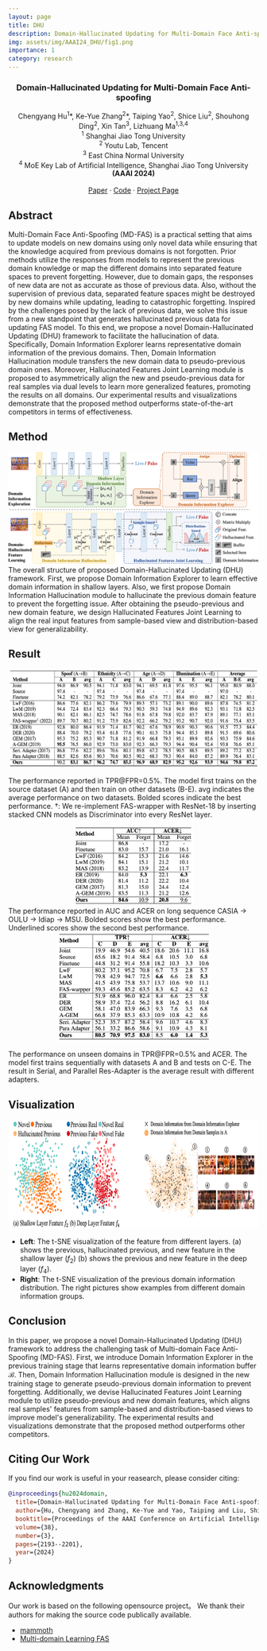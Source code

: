 ```yaml
---
layout: page
title: DHU
description: Domain-Hallucinated Updating for Multi-Domain Face Anti-spoofing (AAAI-2024)
img: assets/img/AAAI24_DHU/fig1.png
importance: 1
category: research
---
```



<h3 align="center">Domain-Hallucinated Updating for Multi-Domain Face Anti-spoofing</h3>

  <p align="center">
    Chengyang Hu<sup>1</sup>*, Ke-Yue Zhang<sup>2</sup>*, Taiping Yao<sup>2</sup>, Shice Liu<sup>2</sup>, Shouhong Ding<sup>2</sup>, Xin Tan<sup>3</sup>, Lizhuang Ma<sup>1,3,4</sup>
    <br />
    <sup>1</sup> Shanghai Jiao Tong University
    <br />
    <sup>2</sup> Youtu Lab, Tencent
    <br />
    <sup>3</sup> East China Normal University
    <br />
    <sup>4</sup> MoE Key Lab of Artificial Intelligence, Shanghai Jiao Tong University
    <br />
    <a><strong>(AAAI 2024)</strong></a>
    <br />
    <br />
    <a href="https://ojs.aaai.org/index.php/AAAI/article/view/27992">Paper</a>
    ·
    <a href="https://github.com/github_username/repo_name/issues/new?labels=bug&template=bug-report---.md">Code</a>
    ·
    <a href="https://github.com/github_username/repo_name/issues/new?labels=enhancement&template=feature-request---.md">Project Page</a>
  </p>

## Abstract

Multi-Domain Face Anti-Spoofing (MD-FAS) is a practical setting that aims to update models on new domains using only novel data while ensuring that the knowledge acquired from previous domains is not forgotten. Prior methods utilize the responses from models to represent the previous domain knowledge or map the different domains into separated feature spaces to prevent forgetting. However, due to domain gaps, the responses of new data are not as accurate as those of previous data.  Also, without the supervision of previous data, separated feature spaces might be destroyed by new domains while updating, leading to catastrophic forgetting. Inspired by the challenges posed by the lack of previous data, we solve this issue from a new standpoint that generates hallucinated previous data for updating FAS model. To this end, we propose a novel Domain-Hallucinated Updating (DHU) framework to facilitate the hallucination of data. Specifically, Domain Information Explorer learns representative domain information of the previous domains. Then, Domain Information Hallucination module transfers the new domain data to pseudo-previous domain ones. Moreover, Hallucinated Features Joint Learning module is proposed to asymmetrically align the new and pseudo-previous data for real samples via dual levels to learn more generalized features, promoting the results on all domains. Our experimental results and visualizations demonstrate that the proposed method outperforms state-of-the-art competitors in terms of effectiveness.

## Method

![Framework](/assets/img/AAAI24_DHU/framework.png)
The overall structure of proposed Domain-Hallucinated Updating (DHU) framework. First, we propose Domain Information Explorer to learn effective domain information in shallow layers. Also, we first propose Domain Information Hallucination module to hallucinate the previous domain feature to prevent the forgetting issue. After obtaining the pseudo-previous and new domain feature, we design Hallucinated Features Joint Learning to align the real input features from sample-based view and distribution-based view for generalizability.

<!-- GETTING STARTED -->

## Result

<!-- ![Result on FASMD Benchmark](/assets/img/AAAI24_DHU/result.png) -->
<div align=center> 
<img src="/assets/img/AAAI24_DHU/result.png" height=200>
</div>

The performance reported in TPR@FPR=0.5\%. The model first trains on the source dataset (A) and then train on other datasets (B-E). avg indicates the average performance on two datasets. Bolded scores indicate the best performance. $\dag$: We re-implement FAS-wrapper with ResNet-18 by inserting stacked CNN models as Discriminator into every ResNet layer.

<div align=center> 

<!-- ![Result on OCMI Benchmark](/assets/img/AAAI24_DHU/result_longseq.png) -->
<img src="/assets/img/AAAI24_DHU/result_longseq.png" height=160>

</div>
The performance reported in AUC and ACER on long sequence CASIA ->  OULU -> Idiap -> MSU. 
Bolded scores show the best performance. Underlined scores show the second best performance.

<div align=center> 

<!-- ![Result on OCMI Benchmark](/assets/img/AAAI24_DHU/result_longseq.png) -->
<img src="/assets/img/AAAI24_DHU/result_general.png" height=220>

</div>

The performance on unseen domains in TPR@FPR=0.5\% and ACER. The model first trains sequentially with datasets A and B and tests on C-E. The result in Serial, and Parallel Res-Adapter is the average result with different adapters. 

## Visualization

<div align=center> 

<!-- ![Result on OCMI Benchmark](/assets/img/AAAI24_DHU/result_longseq.png) -->
<img src="/assets/img/AAAI24_DHU/visualization.png" height=220>

</div>

* **Left**: The t-SNE visualization of the feature from different layers. (a) shows the previous, hallucinated previous, and new feature in the shallow layer ($f_2$) (b) shows the previous and new feature in the deep layer ($f_4$).
* **Right**: The t-SNE visualization of the previous domain information distribution. The right pictures show examples from different domain information groups.

## Conclusion
In this paper, we propose a novel Domain-Hallucinated Updating (DHU) framework to address the challenging task of Multi-domain Face Anti-Spoofing (MD-FAS). First, we introduce Domain Information Explorer in the previous training stage that learns representative domain information buffer $\mathcal{B}$. Then, Domain Information Hallucination module is designed in the new training stage to generate pseudo-previous domain information to prevent forgetting. Additionally, we devise Hallucinated Features Joint Learning module to utilize pseudo-previous and new domain features, which aligns real samples' features from sample-based and distribution-based views to improve model's generalizability. The experimental results and visualizations demonstrate that the proposed method outperforms other competitors.


<!-- CONTRIBUTING -->
## Citing Our Work

If you find our work is useful in your reasearch, please consider citing:
```bib
@inproceedings{hu2024domain,
  title={Domain-Hallucinated Updating for Multi-Domain Face Anti-spoofing},
  author={Hu, Chengyang and Zhang, Ke-Yue and Yao, Taiping and Liu, Shice and Ding, Shouhong and Tan, Xin and Ma, Lizhuang},
  booktitle={Proceedings of the AAAI Conference on Artificial Intelligence},
  volume={38},
  number={3},
  pages={2193--2201},
  year={2024}
}
```


<!-- ACKNOWLEDGMENTS -->
## Acknowledgments
Our work is based on the following opensource project。 We thank their authors for making the source code publically available.
* [mammoth](https://github.com/aimagelab/mammoth)
* [Multi-domain Learning FAS](https://github.com/CHELSEA234/Multi-domain-learning-FAS/tree/main/source_SiW_Mv2)

